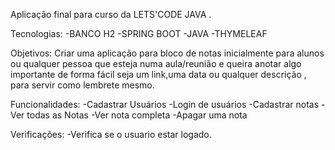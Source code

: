 Aplicação final para curso da LETS'CODE JAVA .

Tecnologias:
-BANCO H2
-SPRING BOOT
-JAVA
-THYMELEAF

Objetivos:
Criar uma aplicação para bloco de notas inicialmente para alunos ou qualquer pessoa que esteja numa aula/reunião e queira anotar algo importante de forma fácil seja 
um link,uma data ou qualquer descrição , para servir como lembrete mesmo.

Funcionalidades:
-Cadastrar Usuários
-Login de usuários
-Cadastrar notas
-Ver todas as Notas
-Ver nota completa
-Apagar uma nota

Verificações:
-Verifica se o usuario estar logado. 
